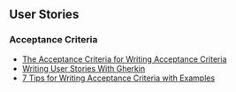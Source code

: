 ## User Stories

### Acceptance Criteria

- [The Acceptance Criteria for Writing Acceptance Criteria](https://medium.freecodecamp.org/the-acceptance-criteria-for-writing-acceptance-criteria-6eae9d497814)
- [Writing User Stories With Gherkin](https://medium.com/@nic/writing-user-stories-with-gherkin-dda63461b1d2)
- [7 Tips for Writing Acceptance Criteria with Examples](http://agileforgrowth.com/blog/acceptance-criteria-checklist/)
